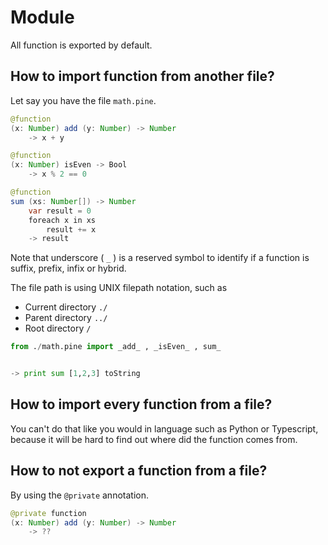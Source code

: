 # Module
All function is exported by default.  
## How to import function from another file?
Let say you have the file `math.pine`.

```java
@function
(x: Number) add (y: Number) -> Number
    -> x + y

@function
(x: Number) isEven -> Bool
    -> x % 2 == 0

@function
sum (xs: Number[]) -> Number
    var result = 0
    foreach x in xs
        result += x
    -> result
```

Note that underscore ( `_` ) is a reserved symbol to identify if a function is suffix, prefix, infix or hybrid.

The file path is using UNIX filepath notation, such as
- Current directory `./`  
- Parent directory `../`
- Root directory `/`
```python
from ./math.pine import _add_ , _isEven_ , sum_


-> print sum [1,2,3] toString

```


## How to import every function from a file?
You can't do that like you would in language such as Python or Typescript, because it will be hard to find out where did the function comes from. 

## How to not export a function from a file?
By using the `@private` annotation.
```java
@private function
(x: Number) add (y: Number) -> Number
    -> ??
```
